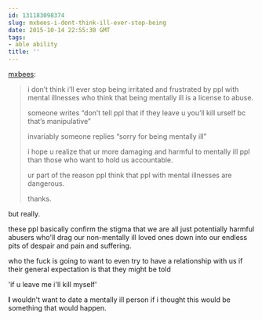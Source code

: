 ```yaml
---
id: 131183098374
slug: mxbees-i-dont-think-ill-ever-stop-being
date: 2015-10-14 22:55:30 GMT
tags:
- able ability
title: ''
---
```

<p><a class="tumblr_blog" href="http://mxbees.tumblr.com/post/131179010119">mxbees</a>:</p>
<blockquote>
<p>i don’t think i’ll ever stop being irritated and frustrated by ppl with mental illnesses who think that being mentally ill is a license to abuse.</p>

<p>someone writes “don’t tell ppl that if they leave u you’ll kill urself bc that’s manipulative”</p>

<p>invariably someone replies “sorry for being mentally ill”</p>

<p>i hope u realize that ur more damaging and harmful to mentally ill ppl than those who want to hold us accountable.</p>

<p>ur part of the reason ppl think that ppl with mental illnesses are dangerous.</p>

<p>thanks.</p>
</blockquote>

but really.

these ppl basically confirm the stigma that we are all just potentially harmful abusers who'll drag our non-mentally ill loved ones down into our endless pits of despair and pain and suffering.

who the fuck is going to want to even try to have a relationship with us if their general expectation is that they might be told

'if u leave me i'll kill myself'

**I** wouldn't want to date a mentally ill person if i thought this would be something that would happen.